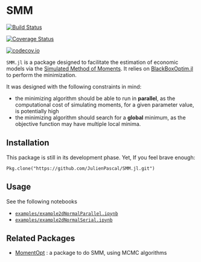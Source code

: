 # SMM

[![Build Status](https://travis-ci.com/JulienPascal/SMM.jl.svg?branch=master)](https://travis-ci.com/JulienPascal/SMM.jl)

[![Coverage Status](https://coveralls.io/repos/JulienPascal/SMM.jl/badge.svg?branch=master&service=github)](https://coveralls.io/github/JulienPascal/SMM.jl?branch=master)

[![codecov.io](http://codecov.io/github/JulienPascal/SMM.jl/coverage.svg?branch=master)](http://codecov.io/github/JulienPascal/SMM.jl?branch=master)

`SMM.jl` is a package designed to facilitate the estimation of economic models
via the [Simulated Method of Moments](https://en.wikipedia.org/wiki/Method_of_simulated_moments). It relies on [BlackBoxOptim.jl](https://github.com/robertfeldt/BlackBoxOptim.jl)  to perform the minimization.

It was designed with the following constraints in mind:
* the minimizing algorithm should be able to run in **parallel**, as the computational cost of simulating moments, for a given parameter value, is potentially high
* the minimizing algorithm should search for a **global** minimum, as the
objective function may have multiple local minima.


## Installation

This package is still in its development phase. Yet, If you feel brave enough:
```
Pkg.clone("https://github.com/JulienPascal/SMM.jl.git")
```

## Usage

See the following notebooks
* [`examples/example2dNormalParallel.ipynb`](examples/example2dNormalParallel.ipynb)
* [`examples/example2dNormalSerial.ipynb`](examples/example2dNormalSerial.ipynb)


## Related Packages

* [MomentOpt](https://github.com/floswald/MomentOpt.jl) : a package to do SMM, using MCMC algorithms
